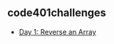 ## code401challenges
* [Day 1: Reverse an Array](https://github.com/jjblues86/data-structures-and-algorithms-301d60/blob/master/code401challenges/otherReadMes/ArrayReverse.md)
